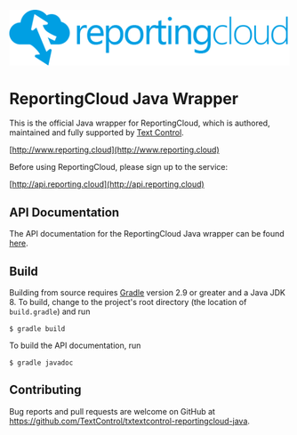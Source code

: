 ![Logo](https://raw.githubusercontent.com/TextControl/txtextcontrol-reportingcloud-java/master/resource/rc_logo_512.png)

# ReportingCloud Java Wrapper

This is the official Java wrapper for ReportingCloud, which is authored, maintained and fully supported by [Text Control](http://www.textcontrol.com).

[http://www.reporting.cloud](http://www.reporting.cloud)

Before using ReportingCloud, please sign up to the service:

[http://api.reporting.cloud](http://api.reporting.cloud)

## API Documentation

The API documentation for the ReportingCloud Java wrapper can be found [here](https://textcontrol.github.io/txtextcontrol-reportingcloud-java/).

## Build

Building from source requires [Gradle](https://gradle.org/) version 2.9 or greater and a Java JDK 8. To build, change to the project's root
directory (the location of `build.gradle`) and run

    $ gradle build

To build the API documentation, run

    $ gradle javadoc

## Contributing

Bug reports and pull requests are welcome on GitHub at https://github.com/TextControl/txtextcontrol-reportingcloud-java.